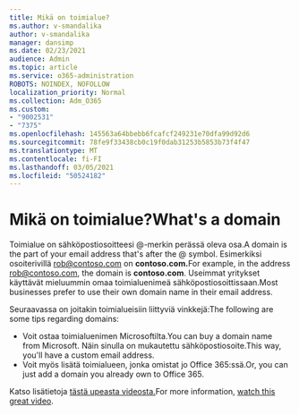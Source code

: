 ```yaml
---
title: Mikä on toimialue?
ms.author: v-smandalika
author: v-smandalika
manager: dansimp
ms.date: 02/23/2021
audience: Admin
ms.topic: article
ms.service: o365-administration
ROBOTS: NOINDEX, NOFOLLOW
localization_priority: Normal
ms.collection: Adm_O365
ms.custom:
- "9002531"
- "7375"
ms.openlocfilehash: 145563a64bbebb6fcafcf249231e70dfa99d92d6
ms.sourcegitcommit: 78fe9f33438cb0c19f0dab31253b5853b73f4f47
ms.translationtype: MT
ms.contentlocale: fi-FI
ms.lasthandoff: 03/05/2021
ms.locfileid: "50524182"
---
```

# <a name="whats-a-domain"></a><span data-ttu-id="4ce80-102">Mikä on toimialue?</span><span class="sxs-lookup"><span data-stu-id="4ce80-102">What's a domain</span></span>

<span data-ttu-id="4ce80-103">Toimialue on sähköpostiosoitteesi @-merkin perässä oleva osa.</span><span class="sxs-lookup"><span data-stu-id="4ce80-103">A domain is the part of your email address that's after the @ symbol.</span></span> <span data-ttu-id="4ce80-104">Esimerkiksi osoiterivillä rob@contoso.com on **contoso.com.**</span><span class="sxs-lookup"><span data-stu-id="4ce80-104">For example, in the address rob@contoso.com, the domain is **contoso.com**.</span></span> <span data-ttu-id="4ce80-105">Useimmat yritykset käyttävät mieluummin omaa toimialuenimeä sähköpostiosoittissaan.</span><span class="sxs-lookup"><span data-stu-id="4ce80-105">Most businesses prefer to use their own domain name in their email address.</span></span>

<span data-ttu-id="4ce80-106">Seuraavassa on joitakin toimialueisiin liittyviä vinkkejä:</span><span class="sxs-lookup"><span data-stu-id="4ce80-106">The following are some tips regarding domains:</span></span>

- <span data-ttu-id="4ce80-107">Voit ostaa toimialuenimen Microsoftilta.</span><span class="sxs-lookup"><span data-stu-id="4ce80-107">You can buy a domain name from Microsoft.</span></span> <span data-ttu-id="4ce80-108">Näin sinulla on mukautettu sähköpostiosoite.</span><span class="sxs-lookup"><span data-stu-id="4ce80-108">This way, you'll have a custom email address.</span></span>
- <span data-ttu-id="4ce80-109">Voit myös lisätä toimialueen, jonka omistat jo Office 365:ssä.</span><span class="sxs-lookup"><span data-stu-id="4ce80-109">Or, you can just add a domain you already own to Office 365.</span></span>

<span data-ttu-id="4ce80-110">Katso lisätietoja [tästä upeasta videosta.](https://www.youtube.com/watch)</span><span class="sxs-lookup"><span data-stu-id="4ce80-110">For more information, [watch this great video](https://www.youtube.com/watch).</span></span>
